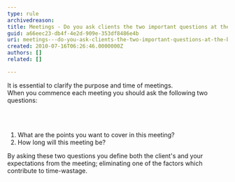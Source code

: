 ```yaml
---
type: rule
archivedreason: 
title: Meetings - Do you ask clients the two important questions at the beginning of each meeting?
guid: a66eec23-db4f-4e2d-909e-353df8486e4b
uri: meetings---do-you-ask-clients-the-two-important-questions-at-the-beginning-of-each-meeting
created: 2010-07-16T06:26:46.0000000Z
authors: []
related: []

---
```



It is essential to clarify the purpose and time of meetings.<br>
When you commence each meeting you should ask the following two questions&#58;

<br><excerpt class='endintro'></excerpt><br>

  <ol>
    <li>What are the points you want to cover in this meeting? </li>
    <li>How long will this meeting be? </li>
</ol>
<p>By asking these two questions you define both the client's and your expectations from the meeting; eliminating one of the factors which contribute to time-wastage.</p>



